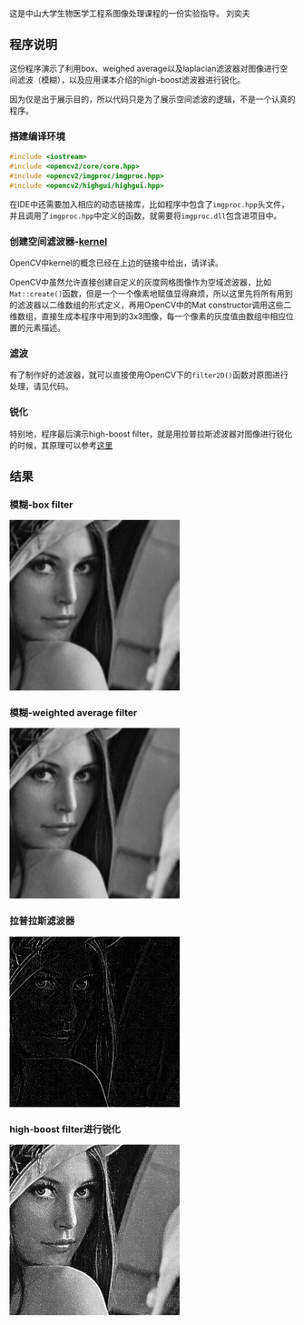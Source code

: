这是中山大学生物医学工程系图像处理课程的一份实验指导。
刘奕夫
## 程序说明

这份程序演示了利用box、weighed average以及laplacian滤波器对图像进行空间滤波（模糊），以及应用课本介绍的high-boost滤波器进行锐化。

因为仅是出于展示目的，所以代码只是为了展示空间滤波的逻辑，不是一个认真的程序。

### 搭建编译环境

~~~c++
#include <iostream>
#include <opencv2/core/core.hpp>
#include <opencv2/imgproc/imgproc.hpp>
#include <opencv2/highgui/highgui.hpp>
~~~

在IDE中还需要加入相应的动态链接库，比如程序中包含了`imgproc.hpp`头文件，并且调用了`imgproc.hpp`中定义的函数，就需要将`imgproc.dll`包含进项目中。

### 创建空间滤波器-[kernel](http://docs.opencv.org/doc/tutorials/imgproc/imgtrans/filter_2d/filter_2d.html)

OpenCV中kernel的概念已经在上边的链接中给出，请详读。

OpenCV中虽然允许直接创建自定义的灰度网格图像作为空域滤波器，比如`Mat::create()`函数，但是一个一个像素地赋值显得麻烦，所以这里先将所有用到的滤波器以二维数组的形式定义，再用OpenCV中的Mat constructor调用这些二维数组，直接生成本程序中用到的3x3图像，每一个像素的灰度值由数组中相应位置的元素描述。

### 滤波

有了制作好的滤波器，就可以直接使用OpenCV下的`filter2D()`函数对原图进行处理，请见代码。

### 锐化

特别地，程序最后演示high-boost filter，就是用拉普拉斯滤波器对图像进行锐化的时候，其原理可以参考[这里](http://fourier.eng.hmc.edu/e161/lectures/gradient/node2.html)

## 结果

### 模糊-box filter

![box filter result](boxFilterResult.png)
### 模糊-weighted average filter

![weighted average filter result](weightedAverageResult.png)
### 拉普拉斯滤波器

![laplacian result](laplacianResult.png)
### high-boost filter进行锐化

![high-boost filter result](highBoostResult.png)
